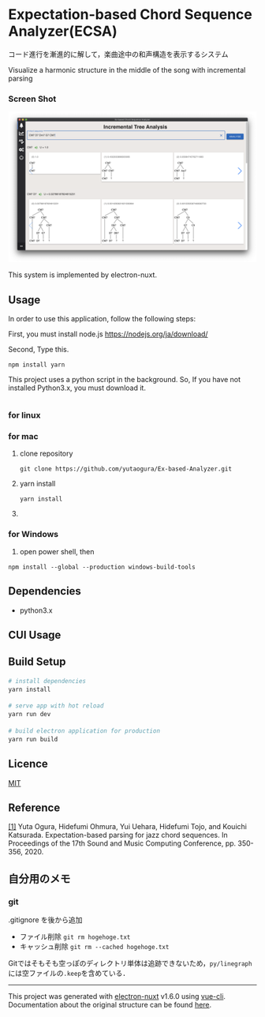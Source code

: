 # Expectation-based Chord Sequence Analyzer(ECSA)
コード進行を漸進的に解して，楽曲途中の和声構造を表示するシステム


Visualize a harmonic structure in the middle of the song with incremental parsing

### Screen Shot
<img src="./screenshot.png" >




This system is implemented by electron-nuxt.

## Usage
In order to use this application, follow the following steps:

First, you must install node.js 
https://nodejs.org/ja/download/

Second, Type this.
```
npm install yarn
```

This project uses a python script in the background. So, If you have not installed Python3.x, you must download it.
```

```
### for linux

### for mac
1. clone repository
   ```
   git clone https://github.com/yutaogura/Ex-based-Analyzer.git
   ```
2. yarn install
   ```
   yarn install
   ```
3. 
### for Windows

1. open power shell, then 
```
npm install --global --production windows-build-tools
```
## Dependencies
- python3.x

## CUI Usage

## Build Setup

``` bash
# install dependencies
yarn install

# serve app with hot reload
yarn run dev

# build electron application for production
yarn run build
```

## Licence

[MIT](https://github.com/tcnksm/tool/blob/master/LICENCE)

## Reference
[[1]](https://smc2020torino.it/adminupload/file/SMCCIM_2020_paper_111.pdf) Yuta Ogura, Hidefumi Ohmura, Yui Uehara, Hidefumi Tojo, and Kouichi Katsurada.
Expectation-based parsing for jazz chord sequences. In Proceedings of the 17th Sound
and Music Computing Conference, pp. 350-356, 2020.



## 自分用のメモ
### git
.gitignore を後から追加
- ファイル削除
  ``` git rm hogehoge.txt ```
- キャッシュ削除
  ``` git rm --cached hogehoge.txt ```

Gitではそもそも空っぽのディレクトリ単体は追跡できないため，```py/linegraph ``` には空ファイルの```.keep```を含めている．

---

This project was generated with [electron-nuxt](https://github.com/michalzaq12/electron-nuxt) v1.6.0 using [vue-cli](https://github.com/vuejs/vue-cli). Documentation about the original structure can be found [here](https://github.com/michalzaq12/electron-nuxt/blob/master/README.md).
